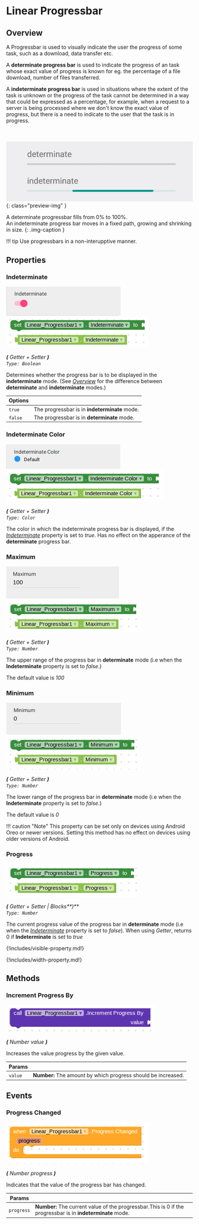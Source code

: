# Linear Progressbar

## Overview
A Progressbar is used to visually indicate the user the progress of some task, such as a download, data transfer etc.

A **determinate progress bar** is used to indicate the progress of an task whose exact value of  progress is known for eg. the percentage of a file download, number of files transferred.

A **indeterminate progress bar** is used in situations where the extent of the task is unknown  or the progress of the task cannot be determined in a way that could be expressed as a percentage, for example, when a request to a server is being processed where we don't know the exact value of progress, but there is a need to indicate to the user that the task is in progress.

<br><br>
![Linear Progressbar](/assets/images/components/user-interface/linear-progressbar/preview.gif){: class="preview-img" }


A determinate progressbar fills from 0% to 100%.  
An indeterminate progress bar moves in a fixed path, growing and shrinking in size.
{: .img-caption }

!!! tip
    Use progressbars in a non-interupptive manner.


## Properties

### Indeterminate

![](/assets/images/components/user-interface/linear-progressbar/d_indeterminate.png) ![](/assets/images/components/user-interface/linear-progressbar/p_indeterminate.png)

_**\(** Getter + Setter **\)**  
`Type: Boolean`_

Determines whether the progress bar is to be displayed in the **indeterminate** mode.
(See [_Overview_](#overview) for the difference between **determinate** and **indeterminate** modes.)

Options              | []()
-------------------- | ------------
`true `              | The progressbar is in **indeterminate** mode.
`false `             | The progressbar is in **determinate** mode.



### Indeterminate Color

![](/assets/images/components/user-interface/linear-progressbar/d_indeterminate-color.png) ![](/assets/images/components/user-interface/linear-progressbar/p_indeterminate-color.png)

_**\(** Getter + Setter **\)**  
`Type: Color`_

The color in which the indeterminate progress bar is displayed, if the [_Indeterminate_](#indeterminate) property is set to _true_. Has no effect on the apperance of the **determinate** progress bar.


### Maximum

![](/assets/images/components/user-interface/linear-progressbar/d_maximum.png) ![](/assets/images/components/user-interface/linear-progressbar/p_maximum.png)

_**\(** Getter + Setter **\)**  
`Type: Number`_

The upper range of the progress bar in **determinate** mode (i.e when the **Indeterminate** property is set to _false_.)  

The default value is _100_


### Minimum

![](/assets/images/components/user-interface/linear-progressbar/d_minimum.png) ![](/assets/images/components/user-interface/linear-progressbar/p_minimum.png)

_**\(** Getter + Setter **\)**  
`Type: Number`_

The lower range of the progress bar in **determinate** mode (i.e when the **Indeterminate** property is set to _false_.)  

The default value is _0_  

!!! caution "Note"
    This property can be set only on devices using Android Oreo or newer versions.
    Setting this method has no effect on devices using older versions of Android.


### Progress

![](/assets/images/components/user-interface/linear-progressbar/p_progress.png)

_**\(** Getter + Setter | Blocks**\)**  
`Type: Number`_

The current progress value of the progress bar in **determinate** mode (i.e when the  [_Indeterminate_](#indeterminate) property is set to _false_). When using _Getter_, returns 0 if **Indeterminate** is set to _true_

{!includes/visible-property.md!}

{!includes/width-property.md!}


## Methods


### Increment Progress By

![](/assets/images/components/user-interface/linear-progressbar/m_increment-progress-by.png)

_**\(** Number value **\)**_

Increases the value progress by the given value.


Params               |  []()       
-------------------- | ------- 
`value`              | **Number:**  The amount by which progress should be increased.


## Events

### Progress Changed

![](/assets/images/components/user-interface/linear-progressbar/e_progress-changed.png)

_**\(** Number progress **\)**_

Indicates that the value of the progress bar has changed.

Params               | []()
-------------------- | ---------- 
`progress`           | **Number:**  The current value of the progressbar.This is 0 if the progressbar is in **indeterminate** mode.


